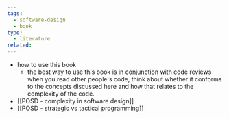```yaml
---
tags:
  - software-design
  - book
type:
  - literature
related:
---
```

- how to use this book 
	- the best way to use this book is in conjunction with code reviews when you read other people's code, think about whether it conforms to the concepts discussed here and how that relates to the complexity of the code.
- [[POSD - complexity in software design]]
- [[POSD - strategic vs tactical programming]]